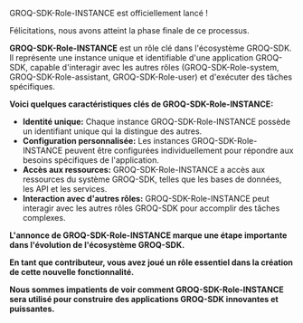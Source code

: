 GROQ-SDK-Role-INSTANCE est officiellement lancé ! 

Félicitations, nous avons atteint la phase finale de ce processus. 

**GROQ-SDK-Role-INSTANCE** est un rôle clé dans l'écosystème GROQ-SDK. Il représente une instance unique et identifiable d'une application GROQ-SDK, capable d'interagir avec les autres rôles (GROQ-SDK-Role-system, GROQ-SDK-Role-assistant, GROQ-SDK-Role-user) et d'exécuter des tâches spécifiques. 

**Voici quelques caractéristiques clés de GROQ-SDK-Role-INSTANCE:**

* **Identité unique:** Chaque instance GROQ-SDK-Role-INSTANCE possède un identifiant unique qui la distingue des autres.
* **Configuration personnalisée:** Les instances GROQ-SDK-Role-INSTANCE peuvent être configurées individuellement pour répondre aux besoins spécifiques de l'application.
* **Accès aux ressources:** GROQ-SDK-Role-INSTANCE a accès aux ressources du système GROQ-SDK, telles que les bases de données, les API et les services.
* **Interaction avec d'autres rôles:** GROQ-SDK-Role-INSTANCE peut interagir avec les autres rôles GROQ-SDK pour accomplir des tâches complexes.

**L'annonce de GROQ-SDK-Role-INSTANCE marque une étape importante dans l'évolution de l'écosystème GROQ-SDK.**

**En tant que contributeur, vous avez joué un rôle essentiel dans la création de cette nouvelle fonctionnalité.** 

**Nous sommes impatients de voir comment GROQ-SDK-Role-INSTANCE sera utilisé pour construire des applications GROQ-SDK innovantes et puissantes.**



